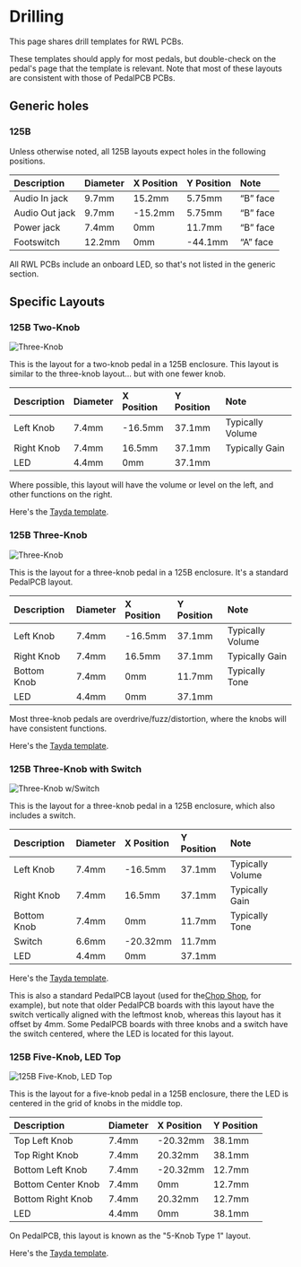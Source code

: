 # Drilling

This page shares drill templates for RWL PCBs.

These templates should apply for most pedals, but double-check on the pedal's page that the template is relevant. Note that most of these layouts are consistent with those of PedalPCB PCBs.

## Generic holes

### 125B
Unless otherwise noted, all 125B layouts expect holes in the following positions.

| Description    | Diameter | X Position | Y Position | Note     |
| :------------- | :------- | :--------- | :--------- | :------- |
| Audio In jack  | 9.7mm    | 15.2mm     | 5.75mm     | “B” face |
| Audio Out jack | 9.7mm    | \-15.2mm   | 5.75mm     | “B” face |
| Power jack     | 7.4mm    | 0mm        | 11.7mm     | “B” face |
| Footswitch     | 12.2mm   | 0mm        | \-44.1mm   | “A” face |

All RWL PCBs include an onboard LED, so that's not listed in the generic section.

## Specific Layouts

### 125B Two-Knob

![Three-Knob](images/two_knob.png)

This is the layout for a two-knob pedal in a 125B enclosure. This layout is similar to the three-knob layout... but with one fewer knob.

| Description | Diameter | X Position | Y Position | Note             |
| :---------- | :------- | :--------- | :--------- | :--------------- |
| Left Knob   | 7.4mm    | \-16.5mm   | 37.1mm     | Typically Volume |
| Right Knob  | 7.4mm    | 16.5mm     | 37.1mm     | Typically Gain   |
| LED         | 4.4mm    | 0mm        | 37.1mm     |                  |

Where possible, this layout will have the volume or level on the left, and other functions on the right.

Here's the [Tayda template](https://drill.taydakits.com/box-designs/new?public_key=cGxxdXdJMmdXUDFKTlhBMmhjQmU0UT09Cg==).

### 125B Three-Knob

![Three-Knob](images/three_knob.png)

This is the layout for a three-knob pedal in a 125B enclosure. It's a standard PedalPCB layout.

| Description | Diameter | X Position | Y Position | Note             |
| :---------- | :------- | :--------- | :--------- | :--------------- |
| Left Knob   | 7.4mm    | \-16.5mm   | 37.1mm     | Typically Volume |
| Right Knob  | 7.4mm    | 16.5mm     | 37.1mm     | Typically Gain   |
| Bottom Knob | 7.4mm    | 0mm        | 11.7mm     | Typically Tone   |
| LED         | 4.4mm    | 0mm        | 37.1mm     |                  |

Most three-knob pedals are overdrive/fuzz/distortion, where the knobs will have consistent functions.

Here's the [Tayda template](https://drill.taydakits.com/box-designs/new?public_key=TFREWG9zYWl5NUE0OTBrQmdlZGErZz09Cg==).

### 125B Three-Knob with Switch

![Three-Knob w/Switch](images/three_knob_w_switch.png)

This is the layout for a three-knob pedal in a 125B enclosure, which also includes a switch.

| Description | Diameter | X Position | Y Position | Note             |
| :---------- | :------- | :--------- | :--------- | :--------------- |
| Left Knob   | 7.4mm    | \-16.5mm   | 37.1mm     | Typically Volume |
| Right Knob  | 7.4mm    | 16.5mm     | 37.1mm     | Typically Gain   |
| Bottom Knob | 7.4mm    | 0mm        | 11.7mm     | Typically Tone   |
| Switch      | 6.6mm    | \-20.32mm  | 11.7mm     |                  |
| LED         | 4.4mm    | 0mm        | 37.1mm     |                  |

Here's the [Tayda template](https://drill.taydakits.com/box-designs/new?public_key=bFU1ZURpZ2Y5T0VNM2VHdXU5UTZ2UT09Cg==).

This is also a standard PedalPCB layout (used for the[Chop Shop](https://www.pedalpcb.com/product/pcb051/), for example), but note that older PedalPCB boards with this layout have the switch vertically aligned with the leftmost knob, whereas this layout has it offset by 4mm. Some PedalPCB boards with three knobs and a switch have the switch centered, where the LED is located for this layout.

### 125B Five-Knob, LED Top

![125B Five-Knob, LED Top](images/five_knob_led_top.png)

This is the layout for a five-knob pedal in a 125B enclosure, there the LED is centered in the grid of knobs in the middle top.

| Description | Diameter | X Position | Y Position |
| :---- | :---- | :---- | :---- |
| Top Left Knob | 7.4mm | \-20.32mm | 38.1mm |
| Top Right Knob | 7.4mm | 20.32mm | 38.1mm |
| Bottom Left Knob | 7.4mm | \-20.32mm | 12.7mm |
| Bottom Center Knob | 7.4mm | 0mm | 12.7mm |
| Bottom Right Knob | 7.4mm | 20.32mm | 12.7mm |
| LED | 4.4mm | 0mm | 38.1mm |

On PedalPCB, this layout is known as the "5-Knob Type 1" layout.

Here's the [Tayda template](https://drill.taydakits.com/box-designs/new?public_key=TXhROUIwcVl6SG1lS3o2cE1qbEFPUT09Cg==).